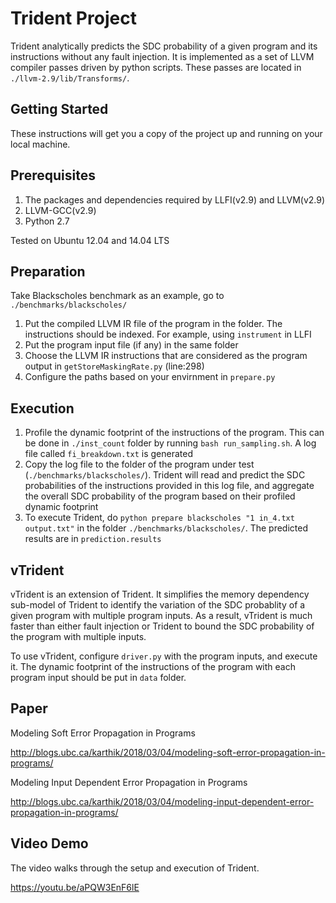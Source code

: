 # Trident Project

Trident analytically predicts the SDC probability of a given program and its instructions without any fault injection. It is implemented as a set of LLVM compiler passes driven by python scripts. These passes are located in `./llvm-2.9/lib/Transforms/`.

Getting Started
--------------

These instructions will get you a copy of the project up and running on your local machine.

Prerequisites
--------------

1. The packages and dependencies required by LLFI(v2.9) and LLVM(v2.9)
2. LLVM-GCC(v2.9)
3. Python 2.7

Tested on Ubuntu 12.04 and 14.04 LTS

Preparation
--------------

Take Blackscholes benchmark as an example, go to `./benchmarks/blackscholes/`

1. Put the compiled LLVM IR file of the program in the folder. The instructions should be indexed. For example, using `instrument` in LLFI
2. Put the program input file (if any) in the same folder
3. Choose the LLVM IR instructions that are considered as the program output in `getStoreMaskingRate.py` (line:298)
4. Configure the paths based on your envirnment in `prepare.py`

Execution
--------------

1. Profile the dynamic footprint of the instructions of the program. This can be done in `./inst_count` folder by running `bash run_sampling.sh`. A log file called `fi_breakdown.txt` is generated
2. Copy the log file to the folder of the program under test (`./benchmarks/blackscholes/`). Trident will read and predict the SDC probabilities of the instructions provided in this log file, and aggregate the overall SDC probability of the program based on their profiled dynamic footprint
3. To execute Trident, do `python prepare blackscholes "1 in_4.txt output.txt"` in the folder `./benchmarks/blackscholes/`. The predicted results are in `prediction.results`


vTrident
--------------

vTrident is an extension of Trident. It simplifies the memory dependency sub-model of Trident to identify the variation of the SDC probablity of a given program with multiple program inputs. As a result, vTrident is much faster than either fault injection or Trident to bound the SDC probability of the program with multiple inputs.

To use vTrident, configure `driver.py` with the program inputs, and execute it. The dynamic footprint of the instructions of the program with each program input should be put in `data` folder.


Paper
--------------

Modeling Soft Error Propagation in Programs

http://blogs.ubc.ca/karthik/2018/03/04/modeling-soft-error-propagation-in-programs/

Modeling Input Dependent Error Propagation in Programs

http://blogs.ubc.ca/karthik/2018/03/04/modeling-input-dependent-error-propagation-in-programs/


Video Demo
--------------

The video walks through the setup and execution of Trident.

https://youtu.be/aPQW3EnF6lE
